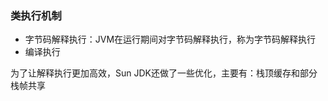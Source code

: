 ### 类执行机制

* 字节码解释执行：JVM在运行期间对字节码解释执行，称为字节码解释执行
* 编译执行

为了让解释执行更加高效，Sun JDK还做了一些优化，主要有：栈顶缓存和部分栈帧共享

